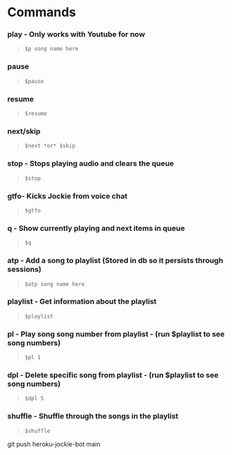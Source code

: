 # Commands
### play - Only works with Youtube for now 
> `$p song name here`

### pause 
> `$pause`

### resume 
> `$resume`

### next/skip
> `$next *or* $skip`

### stop - Stops playing audio and clears the queue
> `$stop`

### gtfo- Kicks Jockie from voice chat
> `$gtfo`

### q - Show currently playing and next items in queue
> `$q`

### atp - Add a song to playlist (Stored in db so it persists through sessions)
> `$atp song name here`

### playlist - Get information about the playlist
> `$playlist`

### pl - Play song song number from playlist - (run $playlist to see song numbers)
> `$pl 1`

### dpl - Delete specific song from playlist - (run $playlist to see song numbers)
> `$dpl 5`

### shuffle - Shuffle through the songs in the playlist
> `$shuffle`


git push heroku-jockie-bot main
